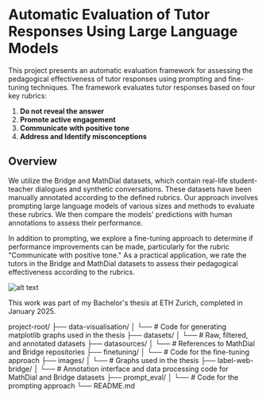 # Automatic Evaluation of Tutor Responses Using Large Language Models

This project presents an automatic evaluation framework for assessing the pedagogical effectiveness of tutor responses using prompting and fine-tuning techniques. The framework evaluates tutor responses based on four key rubrics:

1. **Do not reveal the answer**
2. **Promote active engagement**
3. **Communicate with positive tone**
4. **Address and Identify misconceptions**

## Overview

We utilize the Bridge and MathDial datasets, which contain real-life student-teacher dialogues and synthetic conversations. These datasets have been manually annotated according to the defined rubrics. Our approach involves prompting large language models of various sizes and methods to evaluate these rubrics. We then compare the models' predictions with human annotations to assess their performance.

In addition to prompting, we explore a fine-tuning approach to determine if performance improvements can be made, particularly for the rubric "Communicate with positive tone." As a practical application, we rate the tutors in the Bridge and MathDial datasets to assess their pedagogical effectiveness according to the rubrics.

![alt text](https://github.com/babypoby/bachelorarbeit/blob/main/images/plan.png)

This work was part of my Bachelor's thesis at ETH Zurich, completed in January 2025.

project-root/
├── data-visualisation/
│   └── # Code for generating matplotlib graphs used in the thesis
├── datasets/
│   └── # Raw, filtered, and annotated datasets
├── datasources/
│   └── # References to MathDial and Bridge repositories
├── finetuning/
│   └── # Code for the fine-tuning approach
├── images/
│   └── # Graphs used in the thesis
├── label-web-bridge/
│   └── # Annotation interface and data processing code for MathDial and Bridge datasets
├── prompt_eval/
│   └── # Code for the prompting approach
└── README.md
